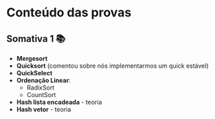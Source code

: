 # Conteúdo das provas

## Somativa 1 📚
- **Mergesort**
- **Quicksort** (comentou sobre nós implementarmos um quick estável)
- **QuickSelect**
- **Ordenação Linear**:
  - RadixSort
  - CountSort
- **Hash lista encadeada** - teoria
- **Hash vetor** - teoria